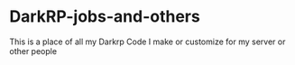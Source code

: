 # DarkRP-jobs-and-others
This is a place of all my Darkrp Code I make or customize for my server or other people
